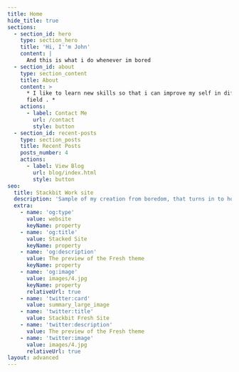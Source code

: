 ```yaml
---
title: Home
hide_title: true
sections:
  - section_id: hero
    type: section_hero
    title: 'Hi, I''m John'
    content: |
      And this is what i do whenever im bored 
  - section_id: about
    type: section_content
    title: About
    content: >
      * I like to learn new skills so that i can improve my self in diffirent
      field . *
    actions:
      - label: Contact Me
        url: /contact
        style: button
  - section_id: recent-posts
    type: section_posts
    title: Recent Posts
    posts_number: 4
    actions:
      - label: View Blog
        url: blog/index.html
        style: button
seo:
  title: Stackbit Work site
  description: 'Sample of my creation from boredom, that turns in to hobby then make money '
  extra:
    - name: 'og:type'
      value: website
      keyName: property
    - name: 'og:title'
      value: Stacked Site
      keyName: property
    - name: 'og:description'
      value: The preview of the Fresh theme
      keyName: property
    - name: 'og:image'
      value: images/4.jpg
      keyName: property
      relativeUrl: true
    - name: 'twitter:card'
      value: summary_large_image
    - name: 'twitter:title'
      value: Stackbit Fresh Site
    - name: 'twitter:description'
      value: The preview of the Fresh theme
    - name: 'twitter:image'
      value: images/4.jpg
      relativeUrl: true
layout: advanced
---
```

